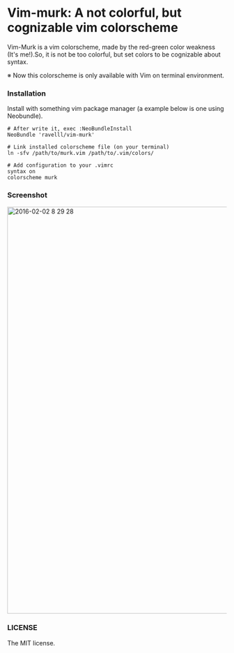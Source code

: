 # Vim-murk: A not colorful, but cognizable vim colorscheme

Vim-Murk is a vim colorscheme, made by the red-green color weakness (It's me!).So, it is not be too colorful, but set colors to be cognizable about syntax.

※ Now this colorscheme is only available with Vim on terminal environment.

### Installation

Install with something vim package manager (a example below is one using Neobundle).

```vim
# After write it, exec :NeoBundleInstall
NeoBundle 'ravelll/vim-murk'

# Link installed colorscheme file (on your terminal)
ln -sfv /path/to/murk.vim /path/to/.vim/colors/

# Add configuration to your .vimrc
syntax on
colorscheme murk
```

### Screenshot

<img width="933" alt="2016-02-02 8 29 28" src="https://cloud.githubusercontent.com/assets/2294362/12734941/221eec40-c987-11e5-8d9e-c28633e711a4.png">

### LICENSE

The MIT license.
